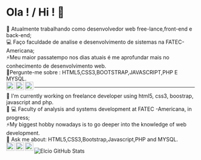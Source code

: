 # Ola ! / Hi ! 👋
🔭 Atualmente trabalhando como desenvolvedor web free-lance,front-end e back-end;<br>
💻 Faço faculdade de analise e desenvolvimento de sistemas na FATEC-Americana; <br>
⚡Meu maior passatempo nos dias atuais é  me aprofundar mais no conhecimento de desenvolvimento web.<br>
💬Pergunte-me sobre : HTML5,CSS3,BOOTSTRAP,JAVASCRIPT,PHP E MYSQL.<br>
<a target="_blank" href="https://www.linkedin.com/in/elcio-pereira-9197821a3"/>
  <img align="left" alt="LinkdeIN" width="22px" src="https://cdn.jsdelivr.net/npm/simple-icons@v3/icons/linkedin.svg" />
</a>
<a target="_blank" href="https://api.whatsapp.com/send?phone=55983414082">
  <img align="left" alt="Whatsapp" width="22px" src="https://cdn.jsdelivr.net/npm/simple-icons@v3/icons/whatsapp.svg" />
</a>
<a target="_blank" href="mailto:elcioroberto1995@gmail.com">
  <img align="left" alt="Gmail" width="22px" src="https://cdn.jsdelivr.net/npm/simple-icons@v3/icons/gmail.svg" />
</a>
<hr>

🔭 I'm currently working on freelance developer using html5, css3, boostrap, javascript and php.<br>
🌱 💻 Faculty of analysis and systems development at FATEC -Americana, in progress;<br>
⚡My biggest hobby nowadays is to go deeper into the knowledge of web development.<br>
💬 Ask me about: HTML5,CSS3,Bootstrap,Javascript,PHP and MYSQL.<br>
<a target="_blank" href="https://www.linkedin.com/in/elcio-pereira-9197821a3/">
  <img align="left" alt="LinkdeIN" width="22px" src="https://cdn.jsdelivr.net/npm/simple-icons@v3/icons/linkedin.svg" />
</a>
<a target="_blank" href="https://api.whatsapp.com/send?phone=55983414082">
  <img align="left" alt="Whatsapp" width="22px" src="https://cdn.jsdelivr.net/npm/simple-icons@v3/icons/whatsapp.svg" />
</a>
<a target="_blank" href="mailto:elcioroberto1995@gmail.com">
  <img align="left" alt="Gmail" width="22px" src="https://cdn.jsdelivr.net/npm/simple-icons@v3/icons/gmail.svg" />
</a>

![Elcio GitHub Stats](https://github-readme-stats.vercel.app/api?username=elcioroberto95&show_icons=true)


<!--
**elcioroberto95/elcioroberto95** is a ✨ _special_ ✨ repository because its `README.md` (this file) appears on your GitHub profile.

Here are some ideas to get you started:

- 🔭 I’m currently working on ...
- 🌱 I’m currently learning ...
- 👯 I’m looking to collaborate on ...
- 🤔 I’m looking for help with ...
- 💬 Ask me about ...
- 📫 How to reach me: ...
- 😄 Pronouns: ...
- ⚡ Fun fact: ...
-->
